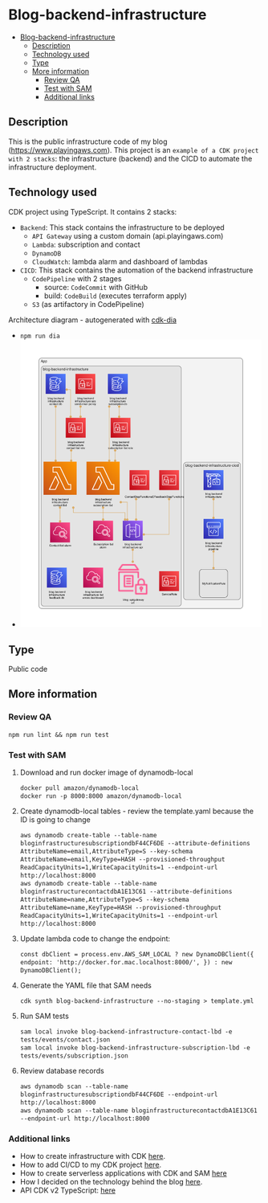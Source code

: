# Blog-backend-infrastructure

- [Blog-backend-infrastructure](#blog-backend-infrastructure)
  - [Description](#description)
  - [Technology used](#technology-used)
  - [Type](#type)
  - [More information](#more-information)
    - [Review QA](#review-qa)
    - [Test with SAM](#test-with-sam)
    - [Additional links](#additional-links)

## Description

This is the public infrastructure code of my blog (https://www.playingaws.com). This project is an `example of a CDK project with 2 stacks`: the infrastructure (backend) and the CICD to automate the infrastructure deployment.

## Technology used

CDK project using TypeScript. It contains 2 stacks:

- `Backend`: This stack contains the infrastructure to be deployed
  - `API Gateway` using a custom domain (api.playingaws.com)
  - `Lambda`: subscription and contact
  - `DynamoDB`
  - `CloudWatch`: lambda alarm and dashboard of lambdas
- `CICD`: This stack contains the automation of the backend infrastructure
  - `CodePipeline` with 2 stages
    - source: `CodeCommit` with GitHub
    - build: `CodeBuild` (executes terraform apply)
  - `S3` (as artifactory in CodePipeline)

Architecture diagram - autogenerated with [cdk-dia](https://github.com/pistazie/cdk-dia)

- ```npm run dia```
- ![architecture-diagram](diagrams/diagram.png)

## Type

Public code

## More information

### Review QA

```shell
npm run lint && npm run test
```

### Test with SAM

1. Download and run docker image of dynamodb-local

    ```shell
    docker pull amazon/dynamodb-local
    docker run -p 8000:8000 amazon/dynamodb-local
    ```

2. Create dynamodb-local tables - review the template.yaml because the ID is going to change

    ```shell
    aws dynamodb create-table --table-name bloginfrastructuresubscriptiondbF44CF6DE --attribute-definitions AttributeName=email,AttributeType=S --key-schema AttributeName=email,KeyType=HASH --provisioned-throughput ReadCapacityUnits=1,WriteCapacityUnits=1 --endpoint-url http://localhost:8000
    aws dynamodb create-table --table-name bloginfrastructurecontactdbA1E13C61 --attribute-definitions AttributeName=name,AttributeType=S --key-schema AttributeName=name,KeyType=HASH --provisioned-throughput ReadCapacityUnits=1,WriteCapacityUnits=1 --endpoint-url http://localhost:8000
    ```

3. Update lambda code to change the endpoint:

    ```shell
    const dbClient = process.env.AWS_SAM_LOCAL ? new DynamoDBClient({ endpoint: 'http://docker.for.mac.localhost:8000/', }) : new DynamoDBClient();
    ```

4. Generate the YAML file that SAM needs

    ```shell
    cdk synth blog-backend-infrastructure --no-staging > template.yml
    ```

5. Run SAM tests

    ```shell
    sam local invoke blog-backend-infrastructure-contact-lbd -e tests/events/contact.json
    sam local invoke blog-backend-infrastructure-subscription-lbd -e tests/events/subscription.json
    ```

6. Review database records

    ```shell
    aws dynamodb scan --table-name bloginfrastructuresubscriptiondbF44CF6DE --endpoint-url http://localhost:8000
    aws dynamodb scan --table-name bloginfrastructurecontactdbA1E13C61 --endpoint-url http://localhost:8000
    ```

### Additional links

- How to create infrastructure with CDK [here](https://www.playingaws.com/posts/how-to-create-infrastructure-with-cdk/).
- How to add CI/CD to my CDK project [here](https://www.playingaws.com/posts/how-to-add-ci-cd-to-my-cdk-project/).
- How to create serverless applications with CDK and SAM [here](https://www.playingaws.com/posts/how-to-create-serverless-applications-with-cdk-and-sam/)
- How I decided on the technology behind the blog [here](https://www.playingaws.com/posts/the-technology-behind-this-blog/).
- API CDK v2 TypeScript: [here](https://docs.aws.amazon.com/cdk/api/v2/docs/aws-construct-library.html)
